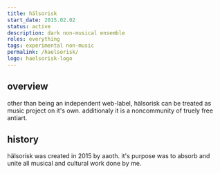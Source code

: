 ```yaml
---
title: hälsorisk
start_date: 2015.02.02
status: active
description: dark non-musical ensemble
roles: everything
tags: experimental non-music
permalink: /haelsorisk/
logo: haelsorisk-logo
---
```


## overview

other than being an independent web-label, hälsorisk can be treated as
music project on it's own. additionaly it is a
<span class="with_hidden"><span class="hidden">non</span>community</span>
of truely free
<span class="with_hidden"><span class="hidden">anti</span>art</span>.

## history

hälsorisk was created in 2015 by aaoth. it's purpose was to absorb and
unite all musical and cultural work done by me.
